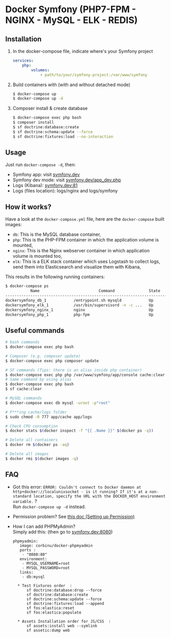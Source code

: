 # Docker Symfony (PHP7-FPM - NGINX - MySQL - ELK - REDIS)

## Installation

1. In the docker-compose file, indicate where's your Symfony project

    ```yml
    services:
        php:
            volumes:
                - path/to/your/symfony-project:/var/www/symfony
    ```

2. Build containers with (with and without detached mode)

    ```bash
    $ docker-compose up
    $ docker-compose up -d
    ```

3. Composer install & create database

    ```bash
    $ docker-compose exec php bash
    $ composer install
    $ sf doctrine:database:create
    $ sf doctrine:schema:update --force
    $ sf doctrine:fixtures:load --no-interaction
    ```

## Usage

Just run `docker-compose -d`, then:

* Symfony app: visit [symfony.dev](http://symfony.dev)  
* Symfony dev mode: visit [symfony.dev/app_dev.php](http://symfony.dev/app_dev.php)  
* Logs (Kibana): [symfony.dev:81](http://symfony.dev:81)
* Logs (files location): logs/nginx and logs/symfony

## How it works?

Have a look at the `docker-compose.yml` file, here are the `docker-compose` built images:

* `db`: This is the MySQL database container,
* `php`: This is the PHP-FPM container in which the application volume is mounted,
* `nginx`: This is the Nginx webserver container in which application volume is mounted too,
* `elk`: This is a ELK stack container which uses Logstash to collect logs, send them into Elasticsearch and visualize them with Kibana,

This results in the following running containers:

```bash
$ docker-compose ps
           Name                          Command               State              Ports            
--------------------------------------------------------------------------------------------------
dockersymfony_db_1            /entrypoint.sh mysqld            Up      0.0.0.0:3306->3306/tcp      
dockersymfony_elk_1           /usr/bin/supervisord -n -c ...   Up      0.0.0.0:81->80/tcp          
dockersymfony_nginx_1         nginx                            Up      443/tcp, 0.0.0.0:80->80/tcp
dockersymfony_php_1           php-fpm                          Up      0.0.0.0:9000->9000/tcp      
```

## Useful commands

```bash
# bash commands
$ docker-compose exec php bash

# Composer (e.g. composer update)
$ docker-compose exec php composer update

# SF commands (Tips: there is an alias inside php container)
$ docker-compose exec php php /var/www/symfony/app/console cache:clear
# Same command by using alias
$ docker-compose exec php bash
$ sf cache:clear

# MySQL commands
$ docker-compose exec db mysql -uroot -p"root"

# F***ing cache/logs folder
$ sudo chmod -R 777 app/cache app/logs

# Check CPU consumption
$ docker stats $(docker inspect -f "{{ .Name }}" $(docker ps -q))

# Delete all containers
$ docker rm $(docker ps -aq)

# Delete all images
$ docker rmi $(docker images -q)
```

## FAQ

* Got this error: `ERROR: Couldn't connect to Docker daemon at http+docker://localunixsocket - is it running?
If it's at a non-standard location, specify the URL with the DOCKER_HOST environment variable.` ?  
Run `docker-compose up -d` instead.

* Permission problem? See [this doc (Setting up Permission)](http://symfony.com/doc/current/book/installation.html#checking-symfony-application-configuration-and-setup)

* How I can add PHPMyAdmin?  
Simply add this: (then go to [symfony.dev:8080](http://symfony.dev:8080))

    ```
    phpmyadmin:
       image: corbinu/docker-phpmyadmin
       ports :
        - "8080:80"
       environment:
        - MYSQL_USERNAME=root
        - MYSQL_PASSWORD=root
       links:
        - db:mysql
    ```

        * Test Fixtures order  :
            sf doctrine:database:drop --force
            sf doctrine:database:create
            sf doctrine:schema:update --force
            sf doctrine:fixtures:load --append
            sf fos:elastica:reset
            sf fos:elastica:populate

        * Assets Installation order for JS/CSS  :
            sf assets:install web --symlink
            sf assetic:dump web
